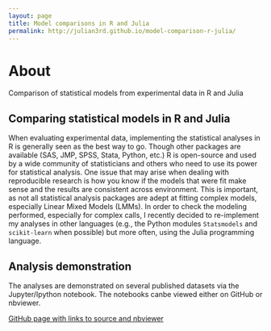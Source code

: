 ```yaml
---
layout: page
title: Model comparisons in R and Julia
permalink: http://julian3rd.github.io/model-comparison-r-julia/
---
```


# About
Comparison of statistical models from experimental data in R and Julia

## Comparing statistical models in R and Julia
When evaluating experimental data, implementing the statistical analyses in R is generally seen as the best way to go. Though other packages are available (SAS, JMP, SPSS, Stata, Python, etc.) R is open-source and used by a wide community of statisticians and others who need to use its power for statistical analysis. One issue that may arise when dealing with reproducible research is how you know if the models that were fit make sense and the results are consistent across environment. This is important, as not all statistical analysis packages are adept at fitting complex models, especially Linear Mixed Models (LMMs). In order to check the modeling performed, especially for complex calls, I recently decided to re-implement my analyses in other languages (e.g., the Python modules `Statsmodels` and `scikit-learn` when possible) but more often, using the Julia programming language.  

## Analysis demonstration
The analyses are demonstrated on several published datasets via the Jupyter/Ipython notebook. The notebooks canbe viewed either on GitHub or nbviewer.  

[GitHub page with links to source and nbviewer](http://julian3rd.github.io/model-comparison-r-julia/)  
